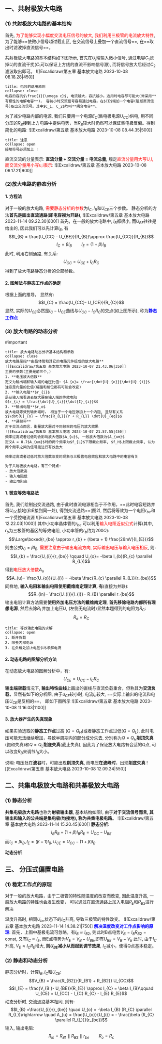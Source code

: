 ## 一、共射极放大电路
### (1) 共射极放大电路的基本结构
首先, <mark style="background: transparent; color: red">为了能够实现小幅度交流电压信号的放大, 我们利用三极管的电流放大特性</mark>, 为了能够==使微小信号越过截止区, 在交流信号上叠加一个直流信号==, 在==取出时滤波掉直流信号==。

共射极放大电路的基本结构如下图所示, 首先在$U_{i}$端输入微小信号, 通过电容$C_{1}$滤掉$U_{i}$的直流干扰($C_{1}$可以保证上方线的直流不影响信号源), 而将信号放大后经过$C_{2}$滤波取出即可。
![[Excalidraw/第五章 基本放大电路 2023-10-08 08.18.28|450]]
`````ad-cite 
title: 电容的选用原则
collapse: close
电容的容抗$\frac{1}{\omega c}$, 电流越大，容抗越小。选用时电容尽可能大(常采用**有极性的电解电容**)， 容抗小时交流信号容易通过电容。在$CE$端加一个电容(阻断直流信号)取出交流信号。其中$C_1, C_2$均叫**耦合电容**。
`````
为了减少电路内部的电源, 我们只要用一个电源$E_{C}$(集电极电源$U_{CC}$)供电, 用不同分压的$R_{B}$接到上方电路中提供电势，当$R_{B}$较大时仍然可以保证集电极反偏。得到简化的电路:
![[Excalidraw/第五章 基本放大电路 2023-10-08 08.44.35|500]]
`````ad-caution 
title: 注意
collapse: open
接地符号必须加上 !
`````
直流交流的分量表示: **直流分量 + 交流分量 = 电流总量**, 规定<mark style="background: transparent; color: red">直流分量用大写U,I, 而交流分量用小写u,i表示</mark>: 
![[Excalidraw/第五章 基本放大电路 2023-10-08 09.17.21|900]]

### (2)放大电路的静态分析
#### 1. 方程法
对于一般的放大电路, <mark style="background: transparent; color: red">需要静态分析的参数</mark>为$I_C, I_{B}$和$U_{CE}$三个参数。
静态分析的方法**首先是画出直流通路(即电容视为开路)**, 
![[Excalidraw/第五章 基本放大电路 2023-11-14 09.22.30|600]]
首先，在一般的放大电路中, $I_{B}$都很小, 而$U_{BE}$往往是给出的, 因此我们可以先计算$I_B$, 有
$$I_{B} = \frac{U_{CC} - U_{BE}}{R_{B}}\approx \frac{U_{CC}}{R_{B}}$$
$$I_{C}  = \beta I_{B}\qquad I_{E}= (1 + \beta) I_{B}$$
此时, 利用右侧通路, 有关系:
$$ U_{CC} = {U_{CE} + I_{C}  R_{C}}$$
得到了放大电路静态分析的全部参数。
#### 2. 图解法与静态工作点的确定
根据上面的推导， 显然有:
$$I_{C} =  \frac{U_{CC}- U_{CE}}{R_{C}}$$
显然, 实际的$U_{CE}$必然是$I_{C}-U_{CE}$曲线与$U_{CC} - I_{C}R_{C}$的交点(如上图所示), 称为<b><mark style="background: transparent; color: blue">静态工作点</mark></b>

### (3) 放大电路的动态分析 
#important 
`````ad-summary
title: 放大电路动态分析基本结构和参数
collapse: close 
放大电路是指**由晶体管和其它的电路元件组成的放大电路**
![[Excalidraw/第五章 基本放大电路 2023-10-07 21.43.06|350]]
主要的参数(主要是前三个,)
1. **电压放大倍数**
定义为输出端和输入端的电压比值: $A_{u}= \frac{\dot{U}_{o}}{\dot{U}_{i}}$
注意是向量的比值(幅值和相位都有可能会改变)
2. **输入电阻**$r_{i}$
是从输入端看进去放大器在输入端的等效电阻 
$$r_{i} = \frac{\dot{U}_{i}}{\dot{I}_{i}}$$
3. **输出电阻**$r_o$ 
放大电路等效到输出端时， 相当于一个电压源加上一个内阻, 显然有关系
$$\dot{U}_{o} = \frac{R_{L}}{r + R_{L}} \dot{U}_{eq}$$
4. **通频带** 
对于交流点而言，衡量放大器对不同频率的电压的放大效果
![[Excalidraw/第五章 基本放大电路 2023-10-07 21.57.55|450]]
频率过高或者过低均会影响放大倍数$A_{u}$, 一般放大倍数为$A_{um}$ 
定义A = 0.7$A_{um}$时的两个频率为$f_{L}$下限截止频率, $f_H$上限截止频率, 认为两个频率之间的信号能进行有效放大

频率过高或者过低时放大倍数改变的现象与三极管电容效应和放大电路中的电容有关

对于共射极放大电路，有三个特点:
- 放大倍数高
- 输入电阻低 
- 输出电阻高
`````
#### 1. 微变等效电路法
首先, 我们绘制出交流通路, 由于此时直流电源相当于不作用，==此时电容短路并将$U_{CC}$接地(和E接到同一处), 得到交流通路==(图2), 然后将等效为一个电阻$r_{be}$和一个受控电流源
![[Excalidraw/第五章 基本放大电路 2023-10-08 12.22.03|1000]]
其中小功率晶体管的$r_{be}$ 可以利用<mark style="background: transparent; color: red">输入电阻近似公式</mark>计算(其中, $r_{b}$为三极管的基区的等效电阻, 小功率管的$r_b$约为200$\Omega$): 
$$\Large\boxed{r_{be} \approx r_{b} + (\beta +  1) \frac{26mV}{I_{E}}}$$
则由公式$I_{C }= \beta I_{B}$, <mark style="background: transparent; color: red">需要注意由于输出电流方向, 实际输出电压与输入电压相反</mark>, 则:
$$I_{b} = \frac{U_{i}}{r_{be}} \qquad U_{o}= -\beta I_{b}(R_{c}  \parallel R_{L})$$
得到<mark style="background: transparent; color: red">电压放大倍数</mark>$A_{u}$
$$A_{u}= \frac{U_{o}}{U_{i}} = -\beta \frac{R_{c} \parallel R_{L}}{r_{be}}$$
同样地, **输入电阻和输出电阻使用戴维南定理计算, 有**(直接为并联):
$$R_{in}= \frac{U_{i}}{I_{i}}= R_{B} \parallel r_{be}$$
输出电阻计算方法需要**使用外加电压方法的戴维南定理**, **首先移除电路内部所有理想电源**, 然后去除$R_{L}$并加上电压$U$, (左侧无电流时)显然本题得到的电阻为$R_{C}$:
$$R_{o} = R_{C}$$
`````ad-note
title: 等效输出电阻的求解
collapse: open
1. 断开负载
2. 除去内部电源
3. 在负载处加上电压$U$求解电流
`````
#### 2. 动态电路的图解分析方法
在动态放大电路的图解分析中，有:
$$U_{CE} = U_{CC} - i_{C} R_{C}$$
**输出端空载**情况下, **输出特性曲线**上画出的直线与直流负载重合，但称其为**交流负载**，显然有如下的分析图, 由于$u_{CE}$较小时, 电流$i_{c}$较大, ==实际上输出的电流和电压$U_{CE}$是反相的==， 即如下图所示
![[Excalidraw/第五章 基本放大电路 2023-10-08 11.16.03|1100]]

#### 3. 放大器产生的失真现象
如果实验选取的**静态工作点**过高 ($Q = Q_{H}$)或者静态工作点过低($Q = Q_{L}$), 此时电压可能无法继续增加，导致半周期内的部分成分失去, 分别称为$Q =Q_{H}$**削顶失真**(饱和失真)和$Q = Q_{L}$**削底失真**(截止失真), 因此为了保证放大电路有合适的$Q$点, 可以改变$R_{B}$来调节$I_{B}$大小。

说明: 电压处在**波谷**时，可能出现**削顶失真**, 而电压**在波峰时**，出现**削底失真**
![[Excalidraw/第五章 基本放大电路 2023-10-08 12.09.24|550]]
## 二、共集电极放大电路和共基极放大电路
### (1) 静态分析
**共集电极放大电路**也称为**射极输出器**, 基本结构如图1, 由于**对于交流信号而言, 其输出和输入的公共端是集电极(均接地), 称为共集电极电路**。
![[Excalidraw/第五章 基本放大电路 2023-11-14 15.20.45|600]]
**静态分析**: 
$$I_{B}R_{B} + (1 + \beta) I_{B} R_{E}= U_{CC} - U_{BE}$$
而$I_{C}= \beta I_{B}, I_{E} = (\beta + 1) I_{B}, U_{CE }= U_{CC} - (1 + \beta) I_{B}$

**动态分析**


## 三、 分压式偏置电路
### (1) 稳定工作点的原理
对于一般的放大电路，由于二极管的特性随温度的改变而改变, 因此温度升高, 一般放大电路的特性也会发生改变， 可以通过在直流通路上加入电阻$R_{E}$和$R_{B2}$进行解决

温度升高时, 相同$U_{be}$状态下的$I_C$升高, 导致三极管的特性改变。
![[Excalidraw/第五章 基本放大电路 2023-11-14 14.38.21|750]]
<b><mark style="background: transparent; color: blue">解决温度改变对工作点影响的原理</mark></b>:
首先，上图中基极电流可忽略，有$I_{B} \approx I_{B2}$, 则此时B点电势$V_{B} = I_{B} R_{B2} = \text{const}$, 又有$I_{C} \approx I_{E}$, 而E点电势为$V_{E} = V_{B} - U_{BE}$,即有$U_{BE} = V_{B} - V_{E}$ 此时, 由于$I_{C}$升高, $V_{E} \approx I_{C} R_{E}$增大, **则$U_{BE}$减小从而起到调节效果**, $I_{C}$减小，使得Q点基本稳定。

### (2) 静态和动态分析
静态分析时，计算$I_{B}, I_{C}$和$U_{CE}$: 
$$V_{B} = \frac{R_{B2}}{R_{B1} + R_{B2}} U_{CC}$$
$$I_{E} = \frac{V_{B }- U_{BE}}{R_{E}} \approx I_{C} = \beta I_{B}\qquad U_{CE} = U_{CC} - I_{C} R_{C} - I_{E} R_{E}$$
动态分析时, 交流通路基本相同, 则有:
$$I_{B} =\frac{U_{i}}{r_{be}} \quad  U_{o} = -\beta I_{B} (R_{C} \parallel R_{L})\rightarrow \quad A_{u} =  \frac{U_{o}}{U_{i}} = - \frac{\beta (R_{C} \parallel R_{L})}{r_{be}}$$
输入, 输出电阻: 
$$R_{in} = R_{B1} \parallel R_{B2} \parallel r_{be}\qquad  R_{o} = R_{c}$$
